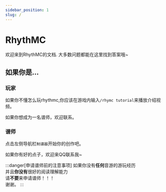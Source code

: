 ```yaml
---
sidebar_position: 1
slug: /
---
```


# RhythMC

欢迎来到RhythMC的文档. 大多数问题都能在这里找到答案哦~

## 如果你是...

### 玩家
如果你不懂怎么玩rhythmc,你应该在游戏内输入`/rhymc tutorial`来播放介绍视频。  

如果你想成为一名谱师，欢迎联系。  

### 谱师
点击左侧导航栏`制谱器`开始你的创作吧。

如果你有好的点子，欢迎来QQ联系我~

:::danger[申请谱师前的注意事项]
    如果你没有**任何**音游的游玩经历  
    并且**你没有**很好的阅读理解能力  
    请**不要**来申请谱师！！！  
    谢谢。
::: 